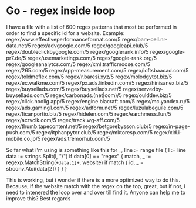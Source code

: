 
# Go - regex inside loop

I have a file with a list of 600 regex patterns that most be performed in order to find a specific id for a website.
Example:
regex/www\.effectiveperformanceformat\.com/5
regex/bam-cell\.nr-data\.net/5
regex/advgoogle\.com/5
regex/googleapi\.club/5
regex/doubleclickbygoogle\.com/5
regex/googlerank\.info/5
regex/google-pr7\.de/5
regex/usemarketings\.com/5
regex/google-rank\.org/5
regex/googleanalytcs\.com/5
regex/xml\.trafficmoose\.com/5
regex/265\.com/5
regex/app-measurement\.com/5
regex/loftsbaacad\.com/5
regex/toldmeflex\.com/5
regex/r\.baresi\.xyz/5
regex/molodgytot\.biz/5
regex/ec\.walkme\.com/5
regex/px\.ads\.linkedin\.com/5
regex/hinisanex\.biz/5
regex/buysellads\.com/5
regex/buysellads\.net/5
regex/servedby-buysellads\.com/5
regex/carbonads\.(net|com)/5
regex/oulddev\.biz/5
regex/click\.hoolig\.app/5
regex/engine\.blacraft\.com/5
regex/mc\.yandex\.ru/5
regex/ads\.gaming1\.com/5
regex/adform\.net/5
regex/luzulabeguile\.com/5
regex/ficanportio\.biz/5
regex/hidelen\.com/5
regex/earchmess\.fun/5
regex/acrvclk\.com/5
regex/track\.wg-aff\.com/5
regex/thumb\.tapecontent\.net/5
regex/betgorebysson\.club/5
regex/in-page-push\.com/5
regex/itphanpytor\.club/5
regex/mktoresp\.com/5
regex/xid\.i-mobile\.co\.jp/5
regex/ads\.tremorhub\.com/5

So far what i'm using is something like this
for _, line := range file {
l := line
data := strings.Split(l, "/")
if data[0] == "regex" {
                match, _ := regexp.MatchString(``+data[1]+``, website)
                if match {
                    id, _ = strconv.Atoi(data[2])
                }
            }
}

This is working, but i wonder if there is a more optimized way to do this.
Because, if the website match with the regex on the top, great, but if not, i need to intenered the loop over and over till find it.
Anyone can help me to improve this?
Best regards

        